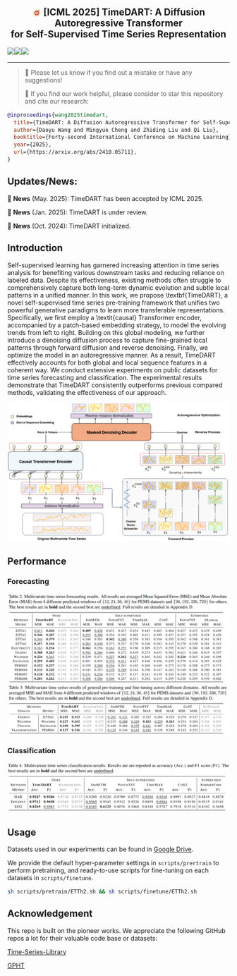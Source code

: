 <div align="center">
  <!-- <h1><b> TimeDART </b></h1> -->
  <!-- <h2><b> TimeDART </b></h2> -->
  <h2>
      <b> 
          <img src="assets/dart.png" alt="Dart Image" style="vertical-align: middle; width: 1em; height: 1em;">
          [ICML 2025] TimeDART: A Diffusion Autoregressive Transformer <br>for Self-Supervised Time Series Representation 
      </b>
  </h2>
</div>


![](https://img.shields.io/github/last-commit/Melmaphother/TimeDART?color=green)![](https://img.shields.io/github/stars/Melmaphother/TimeDART?color=yellow)![](https://img.shields.io/github/forks/Melmaphother/TimeDART?color=lightblue)

---

>
>🙋 Please let us know if you find out a mistake or have any suggestions!
>
>🌟 If you find our work helpful, please consider to star this repository and cite our research:

```bibtex
@inproceedings{wang2025timedart,
  title={TimeDART: A Diffusion Autoregressive Transformer for Self-Supervised Time Series Representation},
  author={Daoyu Wang and Mingyue Cheng and Zhiding Liu and Qi Liu},
  booktitle={Forty-second International Conference on Machine Learning},
  year={2025},
  url={https://arxiv.org/abs/2410.05711},
}
```



## Updates/News:
🚩 **News** (May. 2025): TimeDART has been accepted by ICML 2025.

🚩 **News** (Jan. 2025): TimeDART is under review.

🚩 **News** (Oct. 2024): TimeDART initialized.

## Introduction

Self-supervised learning has garnered increasing attention in time series analysis for benefiting various downstream tasks and reducing reliance on labeled data. Despite its effectiveness, existing methods often struggle to comprehensively capture both long-term dynamic evolution and subtle local patterns in a unified manner. In this work, we propose \textbf{TimeDART}, a novel self-supervised time series pre-training framework that unifies two powerful generative paradigms to learn more transferable representations. Specifically, we first employ a \textit{causal} Transformer encoder, accompanied by a patch-based embedding strategy, to model the evolving trends from left to right. Building on this global modeling, we further introduce a denoising diffusion process to capture fine-grained local patterns through forward diffusion and reverse denoising. Finally, we optimize the model in an autoregressive manner. As a result, TimeDART effectively accounts for both global and local sequence features in a coherent way. We conduct extensive experiments on public datasets for time series forecasting and classification. The experimental results demonstrate that TimeDART consistently outperforms previous compared methods, validating the effectiveness of our approach.

![](assets/model.png)

## Performance

### Forecasting

![](assets/table1.png)

### Classification

![](assets/table2.png)

## Usage

Datasets used in our experiments can be found in [Google Drive](https://drive.google.com/drive/folders/19P---oV4nQ53JgKnE0VX3t_N1jLliVSv?usp=drive_link).

We provide the default hyper-parameter settings in `scripts/prertrain` to perform pretraining, and ready-to-use scripts for fine-tuning on each datasets in `scripts/finetune`.

```sh
sh scripts/pretrain/ETTh2.sh && sh scripts/finetune/ETTh2.sh
```

## Acknowledgement

This repo is built on the pioneer works. We appreciate the following GitHub repos a lot for their valuable code base or datasets:

[Time-Series-Library](https://github.com/thuml/Time-Series-Library?tab=readme-ov-file)

[GPHT](https://github.com/icantnamemyself/GPHT/tree/main)
